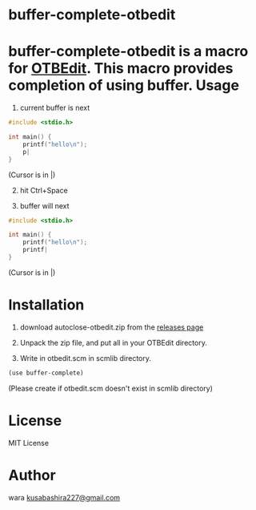 buffer-complete-otbedit
=======================
buffer-complete-otbedit is a macro for [OTBEdit](http://www.hi-ho.ne.jp/a_ogawa/otbedit/).
This macro provides completion of using buffer.
Usage
====================
1. current buffer is next
```c
#include <stdio.h>

int main() {
	printf("hello\n");
	p|
}
```
(Cursor is in |)

2. hit Ctrl+Space

3. buffer will next
```c
#include <stdio.h>

int main() {
	printf("hello\n");
	printf|
}
```
(Cursor is in |)

Installation
====================
1. download autoclose-otbedit.zip from the [releases page](https://github.com/kusabashira/buffer-complete-otbedit/releases)

2. Unpack the zip file, and put all in your OTBEdit directory.

3. Write in otbedit.scm in scmlib directory.

```scm
(use buffer-complete)
```
(Please create if otbedit.scm doesn't exist in scmlib directory)

License
====================
MIT License

Author
====================
wara <kusabashira227@gmail.com>
